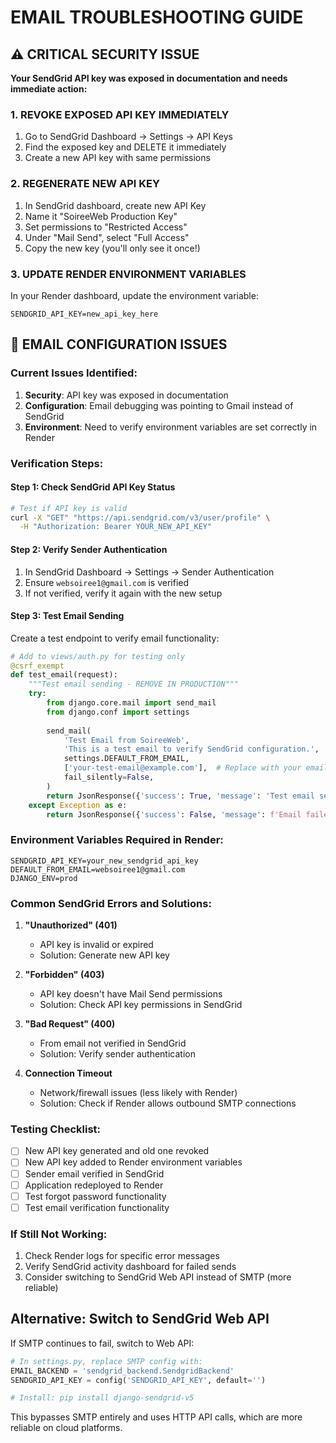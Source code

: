 # EMAIL TROUBLESHOOTING GUIDE

## ⚠️ CRITICAL SECURITY ISSUE
**Your SendGrid API key was exposed in documentation and needs immediate action:**

### 1. REVOKE EXPOSED API KEY IMMEDIATELY
1. Go to SendGrid Dashboard → Settings → API Keys
2. Find the exposed key and DELETE it immediately
3. Create a new API key with same permissions

### 2. REGENERATE NEW API KEY
1. In SendGrid dashboard, create new API Key
2. Name it "SoireeWeb Production Key"
3. Set permissions to "Restricted Access"
4. Under "Mail Send", select "Full Access"
5. Copy the new key (you'll only see it once!)

### 3. UPDATE RENDER ENVIRONMENT VARIABLES
In your Render dashboard, update the environment variable:
```
SENDGRID_API_KEY=new_api_key_here
```

## 🔧 EMAIL CONFIGURATION ISSUES

### Current Issues Identified:
1. **Security**: API key was exposed in documentation 
2. **Configuration**: Email debugging was pointing to Gmail instead of SendGrid
3. **Environment**: Need to verify environment variables are set correctly in Render

### Verification Steps:

#### Step 1: Check SendGrid API Key Status
```bash
# Test if API key is valid
curl -X "GET" "https://api.sendgrid.com/v3/user/profile" \
  -H "Authorization: Bearer YOUR_NEW_API_KEY"
```

#### Step 2: Verify Sender Authentication
1. In SendGrid Dashboard → Settings → Sender Authentication
2. Ensure `websoiree1@gmail.com` is verified
3. If not verified, verify it again with the new setup

#### Step 3: Test Email Sending
Create a test endpoint to verify email functionality:

```python
# Add to views/auth.py for testing only
@csrf_exempt
def test_email(request):
    """Test email sending - REMOVE IN PRODUCTION"""
    try:
        from django.core.mail import send_mail
        from django.conf import settings
        
        send_mail(
            'Test Email from SoireeWeb',
            'This is a test email to verify SendGrid configuration.',
            settings.DEFAULT_FROM_EMAIL,
            ['your-test-email@example.com'],  # Replace with your email
            fail_silently=False,
        )
        return JsonResponse({'success': True, 'message': 'Test email sent successfully!'})
    except Exception as e:
        return JsonResponse({'success': False, 'message': f'Email failed: {str(e)}'})
```

### Environment Variables Required in Render:
```
SENDGRID_API_KEY=your_new_sendgrid_api_key
DEFAULT_FROM_EMAIL=websoiree1@gmail.com
DJANGO_ENV=prod
```

### Common SendGrid Errors and Solutions:

1. **"Unauthorized" (401)**
   - API key is invalid or expired
   - Solution: Generate new API key

2. **"Forbidden" (403)**
   - API key doesn't have Mail Send permissions
   - Solution: Check API key permissions in SendGrid

3. **"Bad Request" (400)**
   - From email not verified in SendGrid
   - Solution: Verify sender authentication

4. **Connection Timeout**
   - Network/firewall issues (less likely with Render)
   - Solution: Check if Render allows outbound SMTP connections

### Testing Checklist:
- [ ] New API key generated and old one revoked
- [ ] New API key added to Render environment variables
- [ ] Sender email verified in SendGrid
- [ ] Application redeployed to Render
- [ ] Test forgot password functionality
- [ ] Test email verification functionality

### If Still Not Working:
1. Check Render logs for specific error messages
2. Verify SendGrid activity dashboard for failed sends
3. Consider switching to SendGrid Web API instead of SMTP (more reliable)

## Alternative: Switch to SendGrid Web API
If SMTP continues to fail, switch to Web API:

```python
# In settings.py, replace SMTP config with:
EMAIL_BACKEND = 'sendgrid_backend.SendgridBackend'
SENDGRID_API_KEY = config('SENDGRID_API_KEY', default='')

# Install: pip install django-sendgrid-v5
```

This bypasses SMTP entirely and uses HTTP API calls, which are more reliable on cloud platforms.